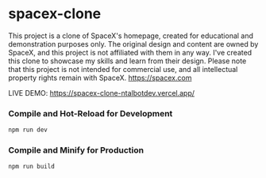 # spacex-clone

This project is a clone of SpaceX's homepage, created for educational and demonstration purposes only. The original design and content are owned by SpaceX, and this project is not affiliated with them in any way. I've created this clone to showcase my skills and learn from their design. Please note that this project is not intended for commercial use, and all intellectual property rights remain with SpaceX. https://spacex.com

LIVE DEMO: https://spacex-clone-ntalbotdev.vercel.app/

### Compile and Hot-Reload for Development

```sh
npm run dev
```

### Compile and Minify for Production

```sh
npm run build
```
